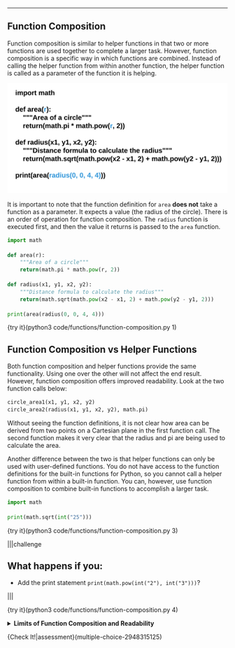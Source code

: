 ----------

## Function Composition

Function composition is similar to helper functions in that two or more functions are used together to complete a larger task. However, function composition is a specific way in which functions are combined. Instead of calling the helper function from within another function, the helper function is called as a parameter of the function it is helping.

![Function Composition](.guides/images/function-composition.png)

It is important to note that the function definition for `area` **does not** take a function as a parameter. It expects a value (the radius of the circle). There is an order of operation for function composition. The `radius` function is executed first, and then the value it returns is passed to the `area` function.

```python
import math

def area(r):
    """Area of a circle"""
    return(math.pi * math.pow(r, 2))

def radius(x1, y1, x2, y2):
    """Distance formula to calculate the radius"""
    return(math.sqrt(math.pow(x2 - x1, 2) + math.pow(y2 - y1, 2)))

print(area(radius(0, 0, 4, 4)))
```

{try it}(python3 code/functions/function-composition.py 1)

## Function Composition vs Helper Functions

Both function composition and helper functions provide the same functionality. Using one over the other will not affect the end result. However, function composition offers improved readability. Look at the two function calls below:

```python
circle_area1(x1, y1, x2, y2)
circle_area2(radius(x1, y1, x2, y2), math.pi)
```

Without seeing the function definitions, it is not clear how area can be derived from two points on a Cartesian plane in the first function call. The second function makes it very clear that the radius and pi are being used to calculate the area.

Another difference between the two is that helper functions can only be used with user-defined functions. You do not have access to the function definitions for the built-in functions for Python, so you cannot call a helper function from within a built-in function. You can, however, use function composition to combine built-in functions to accomplish a larger task.

```python
import math

print(math.sqrt(int("25")))
```

{try it}(python3 code/functions/function-composition.py 3)

|||challenge
## What happens if you:
* Add the print statement `print(math.pow(int("2"), int("3")))`?

|||

{try it}(python3 code/functions/function-composition.py 4)

<details>
  <summary><strong>Limits of Function Composition and Readability</strong></summary>
  Function composition can improve readability, but there is a limit. The following code is an example of function composition taken too far. 
  
  ```python
  print(len(str(math.sqrt(math.pow(3, math.degrees(math.sin(5.79)))))))
  ```
  
  This may be valid code and Python may not have any trouble understanding the code, it is not very readable for humans. Instead, try breaking the function composition into smaller, more accessible parts.
  
  ```python
  step1 = math.degrees(math.sin(5.79))
  step2 = math.sqrt(math.pow(3, step1))
  step3 = len(str(step2))
  print(step3)
  ```
  
</details>

{Check It!|assessment}(multiple-choice-2948315125)
